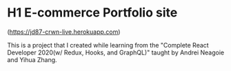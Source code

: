 # H1 E-commerce Portfolio site

(https://jd87-crwn-live.herokuapp.com)

This is a project that I created while learning from the "Complete React Developer 2020(w/ Redux, Hooks, and GraphQL)" taught by Andrei Neagoie and Yihua Zhang.
